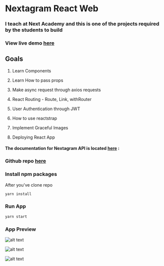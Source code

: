 # Nextagram React Web

### I teach at Next Academy and this is one of the projects required by the students to build

### View live demo [here](https://nextagram-react-web.netlify.com/)

## Goals
1) Learn Components

2) Learn How to pass props

3) Make async request through axios requests

4) React Routing - Route, Link, withRouter

5) User Authentication through JWT

6) How to use reactstrap

7) Implement Graceful Images

8) Deploying React App

#### The documentation for Nextagram API is located [here](https://documenter.getpostman.com/view/2792518/RzZ6HLBy) :

### Github repo [here](https://nextagram-react-web.netlify.com/)

### Install npm packages

After you've clone repo

```sh
yarn install
```

### Run App

```sh
yarn start
```
### App Preview

![alt text](https://i.imgur.com/gSnRy1X.png)

![alt text](https://i.imgur.com/MBsCaixr.png)

![alt text](https://i.imgur.com/sngLV5i.png)